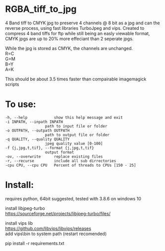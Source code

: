 # RGBA_tiff_to_jpg
4 Band tiff to CMYK jpg to preserve 4 channels @ 8 bit as a jpg and can the reverse process, using fast libraries TurboJpeg and vips. Created to compress 4 band tiffs for ftp while still being an easly viewable format, CMYK jpgs are up to 20% more effeciant than 2 seperate jpgs. 

While the jpg is stored as CMYK, the channels are unchanged. <br>
  R=C<br>
  G=M<br>
  B=Y<br>
  A=K<br>

This should be about 3.5 times faster than compairable imagemagick scripts<br/>

# To use:
    -h, --help            show this help message and exit
    -i INPATH, --inpath INPATH
                      path to input file or folder
    -o OUTPATH, --outpath OUTPATH
                      path to output file or folder
    -q QUALITY, --quality QUALITY
                      jpeg quality value [0-100]
    -f {j,jpg,t,tif}, --format {j,jpg,t,tif}
                      output format
    -ov, --overwrite      replace existing files
    -r, --recurse         include all sub dirrectories
    -cpu CPU, --cpu CPU   Percent of threads to CPUs [150 - 25]

# Install:
  requires python, 64bit suggested, tested with 3.8.6 on windows 10

  install libjpeg-turbo<br/>
  https://sourceforge.net/projects/libjpeg-turbo/files/<br/>

  install vips lib<br/>
  https://github.com/libvips/libvips/releases<br/>
  add vips\bin to system path (restart recomended)<br/>

  pip install -r requirements.txt<br/>
